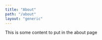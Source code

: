```yaml
---
title: "About"
path: "/about"
layout: "generic"
---
```

This is some content to put in the about page
